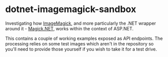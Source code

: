 # dotnet-imagemagick-sandbox
Investigating how [ImageMagick](https://imagemagick.org), and more particularly the .NET wrapper around it - [Magick.NET](https://github.com/dlemstra/Magick.NET),  works within the context of ASP.NET. 

This contains a couple of working examples exposed as API endpoints. The processing relies on some test images which aren't in the repository so you'll need to provide those yourself if you wish to take it for a test drive.
